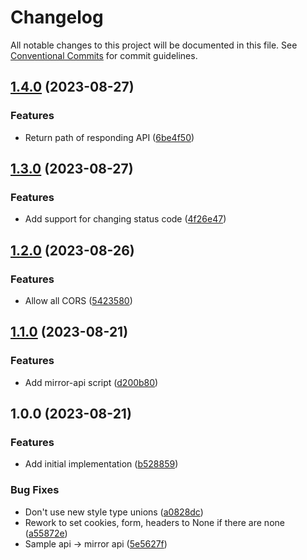# Changelog

All notable changes to this project will be documented in this file. See
[Conventional Commits](https://conventionalcommits.org) for commit guidelines.

## [1.4.0](https://github.com/nickderobertis/mirror-api/compare/v1.3.0...v1.4.0) (2023-08-27)


### Features

* Return path of responding API ([6be4f50](https://github.com/nickderobertis/mirror-api/commit/6be4f507a3aaa9398697a86b3e5839fc98313be2))

## [1.3.0](https://github.com/nickderobertis/mirror-api/compare/v1.2.0...v1.3.0) (2023-08-27)


### Features

* Add support for changing status code ([4f26e47](https://github.com/nickderobertis/mirror-api/commit/4f26e479511fb519df9139b09005f1f71583914b))

## [1.2.0](https://github.com/nickderobertis/mirror-api/compare/v1.1.0...v1.2.0) (2023-08-26)


### Features

* Allow all CORS ([5423580](https://github.com/nickderobertis/mirror-api/commit/5423580bc07ddafef0f00f535259fec8676a0da6))

## [1.1.0](https://github.com/nickderobertis/mirror-api/compare/v1.0.0...v1.1.0) (2023-08-21)


### Features

* Add mirror-api script ([d200b80](https://github.com/nickderobertis/mirror-api/commit/d200b80d96e72308129ab9fe3b7652d989277d7b))

## 1.0.0 (2023-08-21)


### Features

* Add initial implementation ([b528859](https://github.com/nickderobertis/mirror-api/commit/b5288593109400518e11469789a564041ef69b6c))


### Bug Fixes

* Don't use new style type unions ([a0828dc](https://github.com/nickderobertis/mirror-api/commit/a0828dc26141bc7fc9da014a3c414d032b99eb01))
* Rework to set cookies, form, headers to None if there are none ([a55872e](https://github.com/nickderobertis/mirror-api/commit/a55872e2418b922ec042b0a21d190f98f9e11da4))
* Sample api -> mirror api ([5e5627f](https://github.com/nickderobertis/mirror-api/commit/5e5627f7e836bfde05f66ba6b4d8f689b41c46d7))
